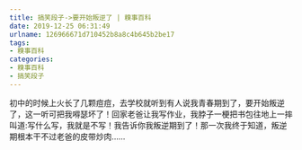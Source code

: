 ```yaml
---
title: 搞笑段子->要开始叛逆了 | 糗事百科
date: 2019-12-25 06:31:49
urlname: 126966671d710452b8a8c4b645b2be17
tags: 
- 糗事百科
categories:
- 糗事百科
- 搞笑段子
---
```

初中的时候上火长了几颗痘痘，去学校就听到有人说我青春期到了，要开始叛逆了，这一听可把我嘚瑟坏了！回家老爸让我写作业，我脖子一梗把书包往地上一摔叫道:写什么写，我就是不写！我告诉你我叛逆期到了！那一次我终于知道，叛逆期根本干不过老爸的皮带炒肉……


